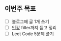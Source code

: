## 이번주 목표

- [ ] 블로그에 글 1개 쓰기
- [ ] [인강](https://frontendmasters.com/courses/js-fundamentals-functional-v2/) filter까지 듣고 정리
- [ ] Leet Code 5문제 풀기